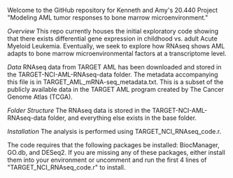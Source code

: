 Welcome to the GitHub repository for Kenneth and Amy's 20.440 Project "Modeling AML tumor responses to bone marrow microenvironment." 

*Overview*
This repo currently houses the initial exploratory code showing that there exists differential gene expression in childhood vs. adult Acute Myeloid Leukemia. Eventually, we seek to explore how RNAseq shows AML adapts to bone marrow microenvironmental factors at a transcriptome level. 

*Data*
RNAseq data from TARGET AML has been downloaded and stored in the TARGET-NCI-AML-RNAseq-data folder. The metadata accompanying this file is in TARGET_AML_mRNA-seq_metadata.txt. This is a subset of the publicly available data in the TARGET AML program created by The Cancer Genome Atlas (TCGA). 

*Folder Structure*
The RNAseq data is stored in the TARGET-NCI-AML-RNAseq-data folder, and everything else exists in the base folder. 

*Installation*
The analysis is performed using TARGET_NCI_RNAseq_code.r.

The code requires that the following packages be installed: BiocManager, GO.db, and DESeq2. If you are missing any of these packages, either install them into your environment or uncomment and run the first 4 lines of "TARGET_NCI_RNAseq_code.r" to install. 